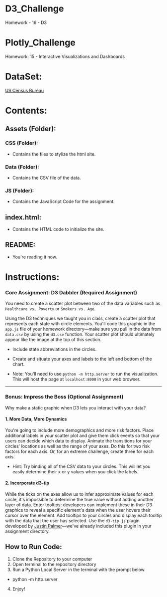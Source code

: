 # D3_Challenge
Homework - 16 - D3 

# Plotly_Challenge
Homework: 15 - Interactive Visualizations and Dashboards

# DataSet:
[US Census Bureau](https://data.census.gov/cedsci/)

# Contents:
## Assets (Folder):
### CSS (Folder):
  - Contains the files to stylize the html site.
  
### Data (Folder):
  - Contains the CSV file of the data.
  
### JS (Folder):
  - Contains the JavaScript Code for the assignment.
  
## index.html:
  - Contains the HTML code to initialize the site.
  
## README:
  - You're reading it now.
  
# Instructions:
### Core Assignment: D3 Dabbler (Required Assignment)

You need to create a scatter plot between two of the data variables such as `Healthcare vs. Poverty` or `Smokers vs. Age`.

Using the D3 techniques we taught you in class, create a scatter plot that represents each state with circle elements. You'll code this graphic in the `app.js` file of your homework directory—make sure you pull in the data from `data.csv` by using the `d3.csv` function. Your scatter plot should ultimately appear like the image at the top of this section.

* Include state abbreviations in the circles.

* Create and situate your axes and labels to the left and bottom of the chart.

* Note: You'll need to use `python -m http.server` to run the visualization. This will host the page at `localhost:8000` in your web browser.

- - -

### Bonus: Impress the Boss (Optional Assignment)

Why make a static graphic when D3 lets you interact with your data?

#### 1. More Data, More Dynamics

You're going to include more demographics and more risk factors. Place additional labels in your scatter plot and give them click events so that your users can decide which data to display. Animate the transitions for your circles' locations as well as the range of your axes. Do this for two risk factors for each axis. Or, for an extreme challenge, create three for each axis.

* Hint: Try binding all of the CSV data to your circles. This will let you easily determine their x or y values when you click the labels.

#### 2. Incorporate d3-tip

While the ticks on the axes allow us to infer approximate values for each circle, it's impossible to determine the true value without adding another layer of data. Enter tooltips: developers can implement these in their D3 graphics to reveal a specific element's data when the user hovers their cursor over the element. Add tooltips to your circles and display each tooltip with the data that the user has selected. Use the `d3-tip.js` plugin developed by [Justin Palmer](https://github.com/Caged)—we've already included this plugin in your assignment directory.

## How to Run Code:
1. Clone the Repository to your computer
2. Open terminal to the repository directory
3. Run a Python Local Server in the terminal with the prompt below.
  - python -m http.server
4. Enjoy!
